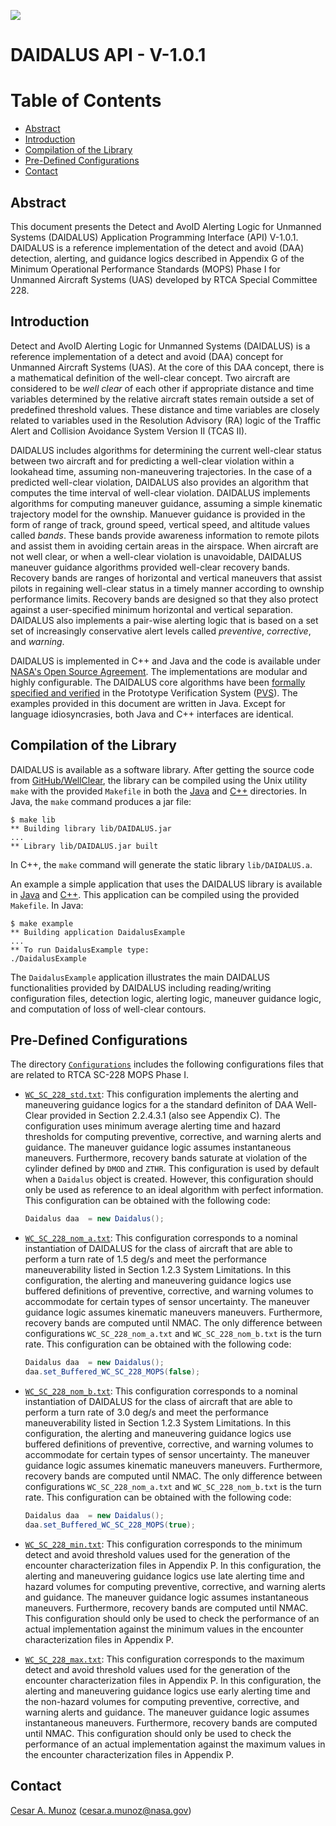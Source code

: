 ![](../logo/DAIDALUS.jpeg)

DAIDALUS API - V-1.0.1
===

Table of Contents
=================

  * [Abstract](#abstract)
  * [Introduction](#introduction)
  * [Compilation of the Library](#compilation-of-the-library)
  * [Pre-Defined Configurations](#pre-defined-configurations)
  * [Contact](#contact)

## Abstract

This document presents the Detect and AvoID Alerting Logic for
Unmanned Systems (DAIDALUS) Application Programming Interface (API)
V-1.0.1.  DAIDALUS is a reference implementation of the detect and
avoid (DAA) detection, alerting, and guidance logics described in
Appendix G of the Minimum Operational Performance Standards (MOPS)
Phase I for Unmanned Aircraft Systems (UAS) developed by RTCA
Special Committee 228.


## Introduction

Detect and AvoID Alerting Logic for Unmanned Systems (DAIDALUS) is a
reference implementation of a detect and avoid (DAA) concept for
Unmanned Aircraft Systems (UAS). At the core of this DAA concept,
there is a mathematical definition of the well-clear concept. Two
aircraft are considered to be *well clear* of each other if
appropriate distance and time variables determined by the relative
aircraft states remain outside a set of predefined threshold
values. These distance and time variables are closely related to
variables used in the Resolution Advisory (RA) logic of the Traffic
Alert and Collision Avoidance System Version II (TCAS II).

DAIDALUS includes algorithms for determining the current well-clear
status between two aircraft and for predicting a well-clear violation
within a lookahead time, assuming non-maneuvering trajectories. In the
case of a predicted well-clear violation, DAIDALUS also provides an
algorithm that computes the time interval of well-clear
violation. DAIDALUS implements algorithms for computing
maneuver guidance, assuming a simple kinematic trajectory model for
the ownship. Manuever guidance is provided in the form of range of
track, ground speed, vertical speed, and altitude values called
*bands*. These bands provide awareness information to remote pilots
and assist them in avoiding certain areas in the airspace. When
aircraft are not well clear, or when a well-clear violation is
unavoidable, DAIDALUS maneuver guidance algorithms provided
well-clear recovery bands. Recovery bands are ranges of horizontal and
vertical maneuvers that assist pilots in regaining well-clear status in a timely manner according to
ownship performance limits. Recovery bands are designed so that they also protect
against a user-specified minimum horizontal and vertical separation.
DAIDALUS  also implements a pair-wise alerting logic that is based on a set
set of increasingly conservative alert levels called *preventive*, *corrective*, and *warning*. 

DAIDALUS is implemented in C++ and Java and the code is available
under [NASA's Open Source Agreement](LICENSES/).  The
implementations are modular and highly configurable. The DAIDALUS core
algorithms have been [formally specified and verified](../PVS) in the Prototype
Verification System ([PVS](http://pvs.csl.sri.com)).  The examples
provided in this document are written in Java.  Except for language
idiosyncrasies, both Java and C++ interfaces are identical.

##  Compilation of the Library
DAIDALUS is available as a software library. After getting the source
code from [GitHub/WellClear](https://github.com/nasa/WellClear), the
library can be compiled using the Unix utility `make` with the
provided `Makefile` in both the [Java](Java/Makefile) and [C++](C++/Makefile) directories. In Java,
the `make` command produces a jar file:

```
$ make lib
** Building library lib/DAIDALUS.jar
...
** Library lib/DAIDALUS.jar built
```

In C++, the `make` command will generate the static library
`lib/DAIDALUS.a`.

 An example a simple application that uses the DAIDALUS library is available in
[Java](Java/src/DaidalusExample.java) and
[C++](C++/src/DaidalusExample.pp). This application can be compiled using
the provided `Makefile`. In Java:

```
$ make example
** Building application DaidalusExample
...
** To run DaidalusExample type:
./DaidalusExample
```

The `DaidalusExample` application illustrates the main DAIDALUS
functionalities provided by DAIDALUS including reading/writing
configuration files, detection logic, alerting logic, maneuver
guidance logic, and computation of loss of well-clear contours.

## Pre-Defined Configurations
The directory [`Configurations`](Configurations/) includes the following configurations files
that are related to RTCA SC-228 MOPS Phase I.

* [`WC_SC_228_std.txt`](Configurations/WC_SC_228_std.txt):
  This configuration implements the alerting and maneuvering guidance
  logics for a the standard definiton of DAA Well-Clear provided in
  Section 2.2.4.3.1 (also see Appendix C). The configuration uses
  minimum average alerting time and hazard thresholds for computing
  preventive, corrective, and warning alerts and guidance. The
  maneuver guidance logic assumes instantaneous
  maneuvers. Furthermore, recovery bands saturate at violation of the
  cylinder defined by `DMOD` and `ZTHR`. This configuration is used by
  default when a `Daidalus` object is created. However, this
  configuration should only be used as reference to an ideal algorithm
  with perfect information.
  This configuration can be obtained with the following code:
  ```java
  Daidalus daa  = new Daidalus();
  ```
  
* [`WC_SC_228_nom_a.txt`](Configurations/WC_SC_228_nom_a.txt): This
  configuration corresponds to a nominal instantiation of DAIDALUS for
  the class of aircraft that are able to perform a turn rate of 1.5
  deg/s and meet the performance maneuverability listed in
  Section 1.2.3 System Limitations.
  In this configuration, the alerting and maneuvering guidance logics
  use buffered definitions of preventive, corrective, and warning
  volumes to accommodate for certain types of sensor uncertainty.
  The maneuver guidance logic assumes kinematic maneuvers
  maneuvers. Furthermore, recovery bands are computed until NMAC.
  The only difference between configurations `WC_SC_228_nom_a.txt` and
  `WC_SC_228_nom_b.txt` is the turn rate.
  This configuration can be obtained with the following code:
  ```java
  Daidalus daa  = new Daidalus();
  daa.set_Buffered_WC_SC_228_MOPS(false);
  ```

* [`WC_SC_228_nom_b.txt`](Configurations/WC_SC_228_nom_b.txt): This
  configuration corresponds to a nominal instantiation of DAIDALUS for
  the class of aircraft that are able to perform a turn rate of 3.0
  deg/s and meet the performance maneuverability listed in
  Section 1.2.3 System Limitations.
  In this configuration, the alerting and maneuvering guidance logics
  use buffered definitions of preventive, corrective, and warning
  volumes to accommodate for certain types of sensor uncertainty.
  The maneuver guidance logic assumes kinematic maneuvers
  maneuvers. Furthermore, recovery bands are computed until NMAC.
  The only difference between configurations `WC_SC_228_nom_a.txt` and
  `WC_SC_228_nom_b.txt` is the turn rate.
  This configuration can be obtained with the following code:
  ```java
  Daidalus daa  = new Daidalus();
  daa.set_Buffered_WC_SC_228_MOPS(true);
  ```

* [`WC_SC_228_min.txt`](Configurations/WC_SC_228_min.txt): This
  configuration corresponds to the minimum detect and avoid
  threshold values used for the generation of the encounter
  characterization files in Appendix P.
  In this configuration, the alerting and maneuvering guidance logics use late alerting
  time and hazard volumes for computing preventive, corrective, and warning alerts and
  guidance. The maneuver guidance logic assumes instantaneous
  maneuvers. Furthermore, recovery bands are computed until NMAC.
  This configuration should only be used to check the performance of an actual
  implementation against the minimum values in the
  encounter characterization files in Appendix P.
  
* [`WC_SC_228_max.txt`](Configurations/WC_SC_228_max.txt): This
  configuration corresponds to the maximum detect and avoid
  threshold values used for the generation of the encounter
  characterization files in Appendix P.
  In this configuration, the alerting and maneuvering guidance logics use early alerting
  time and the non-hazard volumes for computing preventive, corrective, and warning alerts and
  guidance. The maneuver guidance logic assumes instantaneous
  maneuvers. Furthermore, recovery bands are computed until NMAC.
  This configuration should only be used to check the performance of an actual
  implementation against the maximum values in the
  encounter characterization files in Appendix P.
   
## Contact

[Cesar A. Munoz](http://shemesh.larc.nasa.gov/people/cam) (cesar.a.munoz@nasa.gov)



